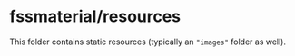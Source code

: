 # fssmaterial/resources

This folder contains static resources (typically an `"images"` folder as well).
